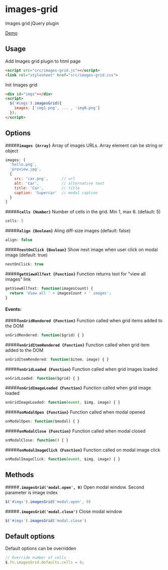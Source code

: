 # images-grid

Images grid jQuery plugin

[Demo](https://taras-d.github.io/images-grid)

## Usage
Add Images grid plugin to html page
```html
<script src="src/images-grid.js"></script>
<link rel="stylesheet" href="src/images-grid.css">
```
Init Images grid
```html
<div id="imgs"></div>
<script>
  $('#imgs').imagesGrid({
    images: ['img1.png', ... , 'imgN.png']
  });
</script>
```

## Options

#####**`images {Array}`**
Array of images URLs. Array element can be string or object
```javascript
images: [
  'hello.png',
  'preview.jpg',
  {
    src: 'car.png',      // url
    alt: 'Car',          // alternative text
    title: 'Car',        // title
    caption: 'Supercar'  // modal caption
  }
]
```

#####**`cells {Number}`**
Number of cells in the grid. Min 1, max 6. (default: 5)
```javascript
cells: 5
```

#####**`align {Boolean}`**
Aling diff-size images (default: false)
```javascript
align: false
```

#####**`nextOnClick {Boolean}`**
Show next image when user click on modal image (default: true)
```javascript
nextOnClick: true
```

#####**`getViewAllText {Function}`**
Function returns text for "view all images" link
```javascript
getViewAllText: function(imagesCount) {
  return 'View all ' + imagesCount + ' images';
}
```

#### Events:

#####**`onGridRendered {Function}`**
Function called when grid items added to the DOM
```javascript
onGridRendered: function($grid) { }
```

#####**`onGridItemRendered {Function}`**
Function called when grid item added to the DOM
```javascript
onGridItemRendered: function($item, image) { }
```

#####**`onGridLoaded {Function}`**
Function called when grid images loaded
```javascript
onGridLoaded: function($grid) { }
```

#####**`onGridImageLoaded {Function}`**
Function called when grid image loaded
```javascript
onGridImageLoaded: function(event, $img, image) { }

```
#####**`onModalOpen {Function}`**
Function called when modal opened
```javascript
onModalOpen: function($modal) { }
```

#####**`onModalClose {Function}`**
Function called when modal closed
```javascript
onModalClose: function() { }
```

#####**`onModalImageClick {Function}`**
Function called on modal image click
```javascript
onModalImageClick: function(event, $img, image) { }
```

## Methods

#####**`.imagesGrid('modal.open', 0)`**
Open modal window. Second parameter is image index
```javascript
$('#imgs').imagesGrid('modal.open', 0)
```

#####**`.imagesGrid('modal.close')`**
Close modal window
```javascript
$('#imgs').imagesGrid('modal.close')
```

## Default options
Default options can be overridden
```javascript
// Override number of cells
$.fn.imagesGrid.defaults.cells = 6;
```
